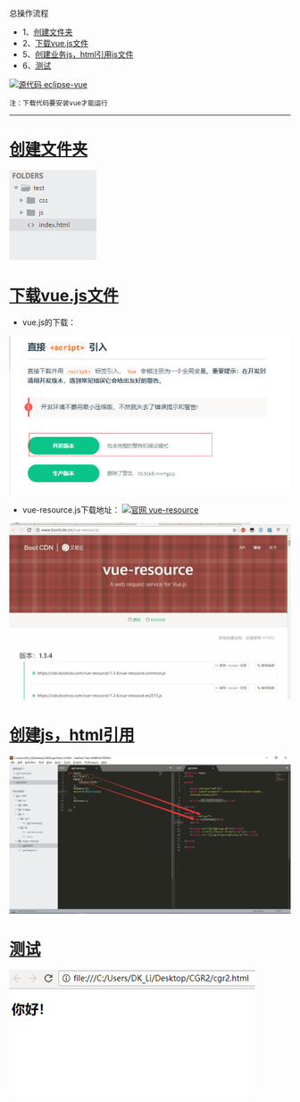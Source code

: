 总操作流程
- 1、[创建文件夹](#vue.js-01)
- 2、[下载vue.js文件](#vue.js-02)
- 5、[创建业务js，html引用js文件](#vue.js-03)
- 6、[测试](#vue.js-04)

[![](https://img.shields.io/badge/源码-eclipse--vue-blue.svg "源代码 eclipse-vue")](https://github.com/lidekai/eclipse-vue.git)

`注：下载代码要安装vue才能运行`

----------
# <a name="vue.js-01" href="#" >创建文件夹</a>

![](image/7-1.png)

# <a name="vue.js-02" href="#" >下载vue.js文件</a>
- vue.js的下载：

![](image/7-2.png)

- vue-resource.js下载地址：
[![](https://img.shields.io/badge/官网-vue--resource-red.svg "官网 vue-resource")](http://www.bootcdn.cn/vue-resource/)


![](image/7-3.gif)

# <a name="vue.js-03" href="#" >创建js，html引用</a>

![](image/7-4.png)

# <a name="vue.js-04" href="#" >测试</a>

![](image/7-5.png)